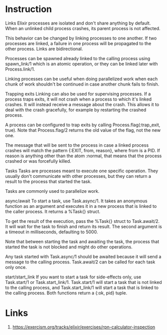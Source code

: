 # Instruction
Links
Elixir processes are isolated and don't share anything by default. When an unlinked child process crashes, its parent process is not affected.

This behavior can be changed by linking processes to one another. If two processes are linked, a failure in one process will be propagated to the other process. Links are bidirectional.

Processes can be spawned already linked to the calling process using spawn_link/1 which is an atomic operation, or they can be linked later with Process.link/1.

Linking processes can be useful when doing parallelized work when each chunk of work shouldn't be continued in case another chunk fails to finish.

Trapping exits
Linking can also be used for supervising processes. If a process traps exits, it will not crash when a process to which it's linked crashes. It will instead receive a message about the crash. This allows it to deal with the crash gracefully, for example by restarting the crashed process.

A process can be configured to trap exits by calling Process.flag(:trap_exit, true). Note that Process.flag/2 returns the old value of the flag, not the new one.

The message that will be sent to the process in case a linked process crashes will match the pattern {:EXIT, from, reason}, where from is a PID. If reason is anything other than the atom :normal, that means that the process crashed or was forcefully killed.

Tasks
Tasks are processes meant to execute one specific operation. They usually don't communicate with other processes, but they can return a result to the process that started the task.

Tasks are commonly used to parallelize work.

async/await
To start a task, use Task.async/1. It takes an anonymous function as an argument and executes it in a new process that is linked to the caller process. It returns a %Task{} struct.

To get the result of the execution, pass the %Task{} struct to Task.await/2. It will wait for the task to finish and return its result. The second argument is a timeout in milliseconds, defaulting to 5000.

Note that between starting the task and awaiting the task, the process that started the task is not blocked and might do other operations.

Any task started with Task.async/1 should be awaited because it will send a message to the calling process. Task.await/2 can be called for each task only once.

start/start_link
If you want to start a task for side-effects only, use Task.start/1 or Task.start_link/1. Task.start/1 will start a task that is not linked to the calling process, and Task.start_link/1 will start a task that is linked to the calling process. Both functions return a {:ok, pid} tuple.

# Links
1. https://exercism.org/tracks/elixir/exercises/rpn-calculator-inspection
